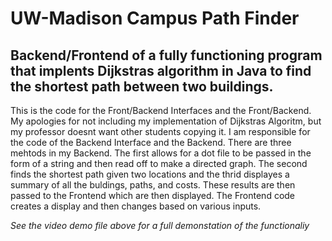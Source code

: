 # UW-Madison Campus Path Finder

## Backend/Frontend of a fully functioning program that implents Dijkstras algorithm in Java to find the shortest path between two buildings.

This is the code for the Front/Backend Interfaces and the Front/Backend. My apologies for not including my implementation of Dijkstras Algoritm, but my professor
doesnt want other students copying it. I am responsible for the code of the Backend Interface and the Backend. There are three mehtods in my Backend. The first 
allows for a dot file to be passed in the form of a string and then read off to make a directed graph. The second finds the shortest path given two locations and 
the thrid displayes a summary of all the buldings, paths, and costs. These results are then passed to the Frontend which are then displayed. The Frontend code creates
a display and then changes based on various inputs.

*See the video demo file above for a full demonstation of the functionaliy*

